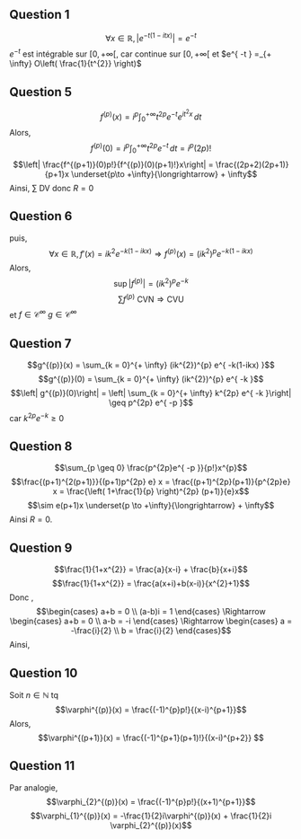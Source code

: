 ## Question 1
$$\forall x \in \mathbb{R}, \left| e^{ -t(1-itx) }\right| = e^{ -t }$$
$e^{ -t }$ est intégrable sur $[0, + \infty[$, car continue sur $[0, + \infty[$ et $e^{ -t } =_{+ \infty} O\left( \frac{1}{t^{2}} \right)$

## Question 5
$$f^{(p)}(x) = i^{p} \int_{0}^{+ \infty} t^{2p} e^{ -t }e^{ i t^{2}x} \, dt$$
Alors,  
$$f^{(p)}(0) = i^{p} \int_{0}^{+ \infty} t^{2p} e^{ -t } \, dt = i^{p} (2p)!$$
$$\left| \frac{f^{(p+1)}(0)p!}{f^{(p)}(0)(p+1)!}x\right| = \frac{(2p+2)(2p+1)}{p+1}x \underset{p\to +\infty}{\longrightarrow} + \infty$$
Ainsi, $\sum$ DV donc $R = 0$

## Question 6
puis, 
$$\forall x \in \mathbb{R}, f'(x) = ik^{2}e^{ -k(1-ikx) } \Rightarrow f^{(p)}(x)=(ik^{2})^{p} e^{ -k(1-ikx) }$$
Alors, 
$$\sup \left| f^{(p)}\right| = (ik^{2})^{p} e^{ -k } $$
$$\sum  f^{(p)}  \text{ CVN} \Rightarrow \text{CVU}$$
et $f \in \mathcal{C}^{\infty}$
$g \in \mathcal{C}^{\infty}$

## Question 7
$$g^{(p)}(x) = \sum_{k = 0}^{+ \infty} (ik^{2})^{p} e^{ -k(1-ikx) }$$
$$g^{(p)}(0) = \sum_{k = 0}^{+ \infty} (ik^{2})^{p} e^{ -k }$$
$$\left| g^{(p)}(0)\right| = \left| \sum_{k = 0}^{+ \infty} k^{2p} e^{ -k }\right|  \geq p^{2p} e^{ -p }$$
car $k^{2p} e^{ -k }\geq 0$

## Question 8
$$\sum_{p \geq 0} \frac{p^{2p}e^{ -p }}{p!}x^{p}$$
$$\frac{(p+1)^{2(p+1)}}{(p+1)p^{2p} e} x = \frac{(p+1)^{2p}(p+1)}{p^{2p}e} x = \frac{\left( 1+\frac{1}{p} \right)^{2p} (p+1)}{e}x$$
$$\sim e(p+1)x \underset{p \to +\infty}{\longrightarrow}  + \infty$$
Ainsi $R = 0$. 

## Question 9
$$\frac{1}{1+x^{2}} = \frac{a}{x-i} + \frac{b}{x+i}$$
$$\frac{1}{1+x^{2}} = \frac{a(x+i)+b(x-i)}{x^{2}+1}$$
Donc , 
$$\begin{cases}
a+b = 0 \\
(a-b)i = 1
\end{cases} \Rightarrow \begin{cases}
a+b = 0 \\
a-b = -i
\end{cases} \Rightarrow \begin{cases}
a = -\frac{i}{2} \\
b = \frac{i}{2}
\end{cases}$$
Ainsi, 

## Question 10
Soit $n \in \mathbb{N}$ tq 
$$\varphi^{(p)}(x) = \frac{(-1)^{p}p!}{(x-i)^{p+1}}$$
Alors, 
$$\varphi^{(p+1)}(x) =  \frac{(-1)^{p+1}(p+1)!}{(x-i)^{p+2}} $$


## Question 11
Par analogie, 
$$\varphi_{2}^{(p)}(x) = \frac{(-1)^{p}p!}{(x+1)^{p+1}}$$
$$\varphi_{1}^{(p)}(x) = -\frac{1}{2}i\varphi^{(p)}(x) + \frac{1}{2}i \varphi_{2}^{(p)}(x)$$